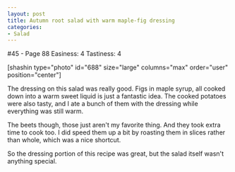 ```yaml
---
layout: post
title: Autumn root salad with warm maple-fig dressing
categories:
- Salad
---
```


#45 - Page 88
Easiness: 4
Tastiness: 4

[shashin type="photo" id="688" size="large" columns="max" order="user" position="center"]

The dressing on this salad was really good. Figs in maple syrup, all cooked down into a warm sweet liquid is just a fantastic idea. The cooked potatoes were also tasty, and I ate a bunch of them with the dressing while everything was still warm.  

The beets though, those just aren't my favorite thing. And they took extra time to cook too. I did speed them up a bit by roasting them in slices rather than whole, which was a nice shortcut.

So the dressing portion of this recipe was great, but the salad itself wasn't anything special.
